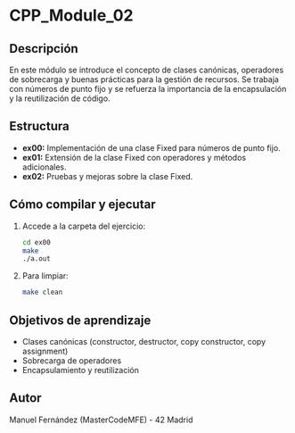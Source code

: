 # CPP_Module_02

## Descripción
En este módulo se introduce el concepto de clases canónicas, operadores de sobrecarga y buenas prácticas para la gestión de recursos. Se trabaja con números de punto fijo y se refuerza la importancia de la encapsulación y la reutilización de código.

## Estructura
- **ex00:** Implementación de una clase Fixed para números de punto fijo.
- **ex01:** Extensión de la clase Fixed con operadores y métodos adicionales.
- **ex02:** Pruebas y mejoras sobre la clase Fixed.

## Cómo compilar y ejecutar
1. Accede a la carpeta del ejercicio:
   ```sh
   cd ex00
   make
   ./a.out
   ```
2. Para limpiar:
   ```sh
   make clean
   ```

## Objetivos de aprendizaje
- Clases canónicas (constructor, destructor, copy constructor, copy assignment)
- Sobrecarga de operadores
- Encapsulamiento y reutilización

## Autor
Manuel Fernández (MasterCodeMFE) - 42 Madrid

